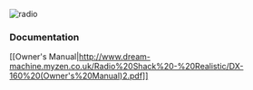 ![radio](https://i.imgur.com/XN4ExKU.png)

### Documentation

[[Owner's Manual|http://www.dream-machine.myzen.co.uk/Radio%20Shack%20-%20Realistic/DX-160%20(Owner's%20Manual)2.pdf]]